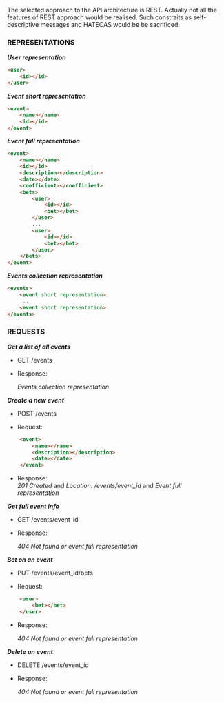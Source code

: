 The selected approach to the API architecture is REST. Actually not all the features of REST approach would be realised. Such constraits as self-descriptive messages and HATEOAS would be 
be sacrificed.

### REPRESENTATIONS

***User representation***
```html
<user>
	<id></id>
</user>
```

***Event short representation***
```html
<event>
	<name></name>
	<id></id>
</event>
```

***Event full representation***
```html
<event>
	<name></name>
	<id></id>
	<description></description>
	<date></date>
	<coefficient></coefficient>
	<bets>
		<user>
			<id></id>
			<bet></bet>
		</user>
		...
		<user>
			<id></id>
			<bet></bet>
		</user>
	</bets>
</event>
```

***Events collection representation***
```html
<events>
	<event short representation>
	...
	<event short representation>
</events>
```

### REQUESTS

***Get a list of all events***

* GET /events

* Response: 	

	_Events_ _collection_ _representation_

***Create a new event***

* POST /events

* Request:
```html
	<event>
		<name></name>
		<description></description>
		<date></date>
	</event>
```

* Response: 	
		_201_ _Created_
		and
		_Location:_ _/events/event_id_
		and
		_Event_ _full_ _representation_

***Get full event info***

* GET /events/event_id

* Response:

	_404_ _Not_ _found_ _or_ _event_ _full_ _representation_

***Bet on an event***

* PUT /events/event_id/bets

* Request:	
```html
	<user>
		<bet></bet>
	</user>
```

* Response:	

	_404_ _Not_ _found_ _or_ _event_ _full_ _representation_

***Delete an event***

* DELETE /events/event_id

* Response:

	_404_ _Not_ _found_ _or_ _event_ _full_ _representation_
